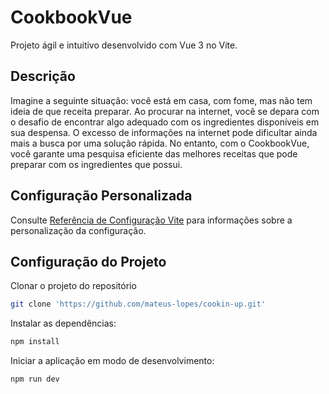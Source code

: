 # CookbookVue

Projeto ágil e intuitivo desenvolvido com Vue 3 no Vite.

## Descrição

Imagine a seguinte situação: você está em casa, com fome, mas não tem ideia de que receita preparar. Ao procurar na internet, você se depara com o desafio de encontrar algo adequado com os ingredientes disponíveis em sua despensa. O excesso de informações na internet pode dificultar ainda mais a busca por uma solução rápida. No entanto, com o CookbookVue, você garante uma pesquisa eficiente das melhores receitas que pode preparar com os ingredientes que possui.

## Configuração Personalizada

Consulte [Referência de Configuração Vite](https://vitejs.dev/config/) para informações sobre a personalização da configuração.

## Configuração do Projeto

Clonar o projeto do repositório
```sh
git clone 'https://github.com/mateus-lopes/cookin-up.git'
```
Instalar as dependências:
```sh
npm install
```
Iniciar a aplicação em modo de desenvolvimento:

```sh
npm run dev
```

